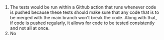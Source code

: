 1) The tests would be run within a Github action that runs whenever code is pushed because these tests should make sure that any code that is to be merged with the main branch won't break the code. Along with that, if code is pushed regularly, it allows for code to be tested consistently and not all at once.
2) No





